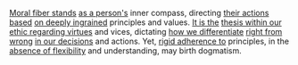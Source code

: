 
[Moral fiber stands](2/2/1/1/1/.Moral%20Fiber) [as a person's](2/2/1/2/2/2/.Well-being) inner compass, directing [their actions based](3/2/3/1/2/2/1/_Autonomy-Dependency) [on deeply ingrained](2/2/1/2/3/3/.Lasting) principles and values. [It is the](3/1/1/1/1/2/2/1/1/.Thermosetting) [thesis within our](3/2/1/1/1/.Investigating) [ethic regarding virtues](2/3/2/1/3/1/1/.Moral%20Virtues) and vices, dictating [how we differentiate](1/1/3/2/3/1/.Differentiation) [right from wrong](3/2/3/1/2/2/3/_Harm-Reparation) [in our decisions](2/1/3/2/1/3/.Decision) and actions. Yet, [rigid adherence to](1/1/3/2/1/1/3/2/.Consistency) principles, in the [absence of flexibility](3/1/1/1/1/2/2/1/_Rigid-Flexible) and understanding, may birth dogmatism.

